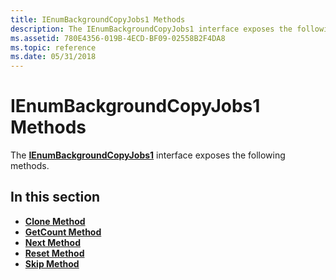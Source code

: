 ```yaml
---
title: IEnumBackgroundCopyJobs1 Methods
description: The IEnumBackgroundCopyJobs1 interface exposes the following methods.
ms.assetid: 780E4356-019B-4ECD-BF09-02558B2F4DA8
ms.topic: reference
ms.date: 05/31/2018
---
```


# IEnumBackgroundCopyJobs1 Methods

The [**IEnumBackgroundCopyJobs1**](/windows/desktop/api/Qmgr/nn-qmgr-ienumbackgroundcopyjobs1) interface exposes the following methods.

## In this section

-   [**Clone Method**](/windows/desktop/api/Qmgr/nf-qmgr-ienumbackgroundcopyjobs1-clone)
-   [**GetCount Method**](/windows/desktop/api/Qmgr/nf-qmgr-ienumbackgroundcopyjobs1-getcount)
-   [**Next Method**](/windows/desktop/api/Qmgr/nf-qmgr-ienumbackgroundcopyjobs1-next)
-   [**Reset Method**](/windows/desktop/api/Qmgr/nf-qmgr-ienumbackgroundcopyjobs1-reset)
-   [**Skip Method**](/windows/desktop/api/Qmgr/nf-qmgr-ienumbackgroundcopyjobs1-skip)

 

 




